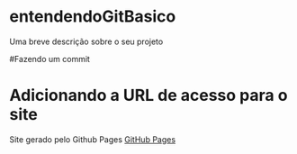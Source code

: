 # entendendoGitBasico
Uma breve descrição sobre o seu projeto

#Fazendo um commit


# Adicionando a URL de acesso para o site

Site gerado pelo  Github Pages [GitHub Pages](https://lucaspdroz.github.io/entendendoGitBasico/)
